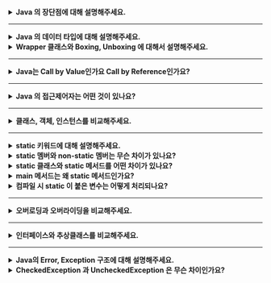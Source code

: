 <details>
    <summary><b>Java 의 장단점에 대해 설명해주세요.</b></summary>
    <p> Java의 장점으로는 JVM에서 동작하기 때문에, 운영체제에 독립적이라는 점입니다.<br>
    그리고 Java는 객체지향의 특징을 잘 살려서 개발할 수 있는 언어입니다. <br>
    또한 가비지 컬렉터에 의해 GC가 일어나서, 메모리 관리를 자동으로 해준다는 장점이 있습니다.<br>
    단점으로는 바이트 코드로 컴파일되고, 이 바이트 코드가 다시 한번 컴퓨터가 이해할 수 있는 기계어로 번역되기 때문에, 수행속도가 비교적 느립니다. <br>
    또한 python 과 같은 언어와 비교했을 때 코드가 다소 장황하다는 단점도 있습니다.</p>
</details>

---

<details>
    <summary><b>Java 의 데이터 타입에 대해 설명해주세요.</b></summary>
    <p> Java 의 데이터 타입에는 primitive 타입과 reference 타입이 존재합니다. <br>
    primitive 타입은 정수형, 실수형, 문자, 논리 값을 직접 저장하는 타입입니다. <br>
    reference 타입은 primitive 타입을 제외한 타입으로, reference 타입에는 힙 영역에 저장된 데이터의 메모리 주소를 저장합니다.</p>
</details>

<details>
    <summary><b>Wrapper 클래스와 Boxing, Unboxing 에 대해서 설명해주세요.</b></summary>
    <p>Wrapper 클래스란 원시 타입의 데이터를 객체로 감싼 클래스입니다. <br>
    프로그래밍을 하다 보면 객체 타입만을 받을 수 있는 경우가 있는데, 원시 타입을 객체로 취급해야 할 때 사용합니다.<br>
    Wrapper 클래스의 값을 변경할 수 없습니다. 값이 바뀌길 원한다면 새로운 값을 감싼 Wrapper 클래스를 생성해야 합니다. <br>
    Boxing은 원시 타입을 Wrapper Class로 감싸는 과정을 의미하고, Unboxing은 Wrapper 클래스를 기본형 데이터로 꺼내는 과정을 의미합니다.<br>
    JDK 1.5 부터는 박싱, 언박싱을 명시적으로 해주지 않아도 자동으로 해당 작업을 해주는 오토박싱, 오토언박싱이 가능합니다. <br>
    오토박싱은 원시 타입의 데이터를 래퍼 클래스에 대입할 때 이루어집니다. 오토 언박싱은 래퍼 클래스의 값을 원시 타입으로 변환할 때 이루어집니다. <br>
    오토박싱은 언뜻보면 원시 값을 편리하게 래퍼 클래스로 사용할 수 있어보이지만, 내부적으로는 객체 생성과 같은 비용이 나가는 동작이 포함되어있기 때문에, 의도하지 않은 오토박싱을 없애야 합니다.</p>
</details>

---

<details>
    <summary><b>Java는 Call by Value인가요 Call by Reference인가요?</b></summary>
    <p>Java는 모든 타입이 Call by Value로 동작합니다. Reference Type에 대한 설명만 하자면, <br>
    C와 다르게 Java는 Reference Type을 전달할 때 레퍼런스 자체를 전달하는 것이 아니라, 레퍼런스가 저장된 메모리 주소를 복사해서 전달합니다.
    그렇기 때문에, 메서드 내부에서 reference type 파라미터에 객체를 재할당 한다고 해도, 원본에는 영향이 가지 않습니다.</p>
</details>

---

<details>
    <summary><b>Java 의 접근제어자는 어떤 것이 있나요?</b></summary> 
    <p> 접근 제어자란 클래스 멤버의 외부에서의 접근을 제어하는 키워드입니다. 접근 제어자에는 private, default, protected, public 의 4가지가 존재합니다.
    private 은 외부에서의 접근을 할 수 없도록 하는 접근 제어자입니다. default 접근 제어자는 Java에서 지원하는 기본 접근 제어자로, 별다른 접근 제어자를 선언하지 않으면 자동으로 default 접근 제어자가 적용됩니다.
    같은 클래스 내부에서, 그리고 같은 패키지 내부의 다른 클래스에서 접근 가능합니다.<br>
    protected 은 default 접근 제어자의 적용 범위에서 상속받은 자식 클래스 까지 접근을 허용하는 접근제어자 입니다.
    public 은 프로젝트 내부의 어디에서든 접근할 수 있는 접근 제어자입니다.</p>
</details>

---

<details>
    <summary><b>클래스, 객체, 인스턴스를 비교해주세요.</b></summary> 
    <p>클래스란 연관된 필드와 메서드로 이루어진 객체의 설계도라고 할 수 있습니다. <br>
    객체는 클래스의 설계대로 구현해야 할 대상을 의미합니다. <br>
    인스턴스는 클래스를 통해서 구체된화 각각의 실체를 의미합니다.</p>
</details>

---

<details>
    <summary><b>static 키워드에 대해 설명해주세요.</b></summary> 
    <p>클래스에서 static 멤버를 선언하면, 해당 클래스가 Static 영역 메모리에 적재되는 시점에 같이 초기회되어 모든 객체가 공유할 수 있습니다. <br>
    static 멤버는 처음 메모리에 적재되면 프로그램이 종료될 때 까지 할당된 채로 존재합니다.</p>
</details>

<details>
    <summary><b>static 멤버와 non-static 멤버는 무슨 차이가 있나요?</b></summary>
    <p>static 멤버는 클래스당 한번 생성됩니다. 하지만 non-static 멤버는 클래스의 인스턴스마다 생성됩니다.<br>
    static 멤버는 JVM 메모리의 Static 영역에 적재됩니다. 따라서 static 멤버는 스레드마다 공유될 수 있고, 인스턴스가 생성되기 전에도 사용할 수 있습니다. 대신 프로그램이 종료될 때 까지 존재합니다. <br>
    하지만 non-static 멤버는 인스턴스화될 때 Heap 영역에 할당됩니다. 그래서 GC의 관리를 받을 수 있다는 장점이 있습니다. 객체가 사라지면 non static 멤버도 사라집니다.</p>
</details>
<details>
    <summary><b>static 클래스와 static 메서드를 어떤 차이가 있나요?</b></summary> 
</details>
<details>
    <summary><b>main 메서드는 왜 static 메서드인가요?</b></summary> 
    <p>main 메서드는 프로그램의 시작점입니다. 따라서 main 메서드가 선언된 클래스가 인스턴스화되지 않고 실행되어야 합니다.<br>
    그렇기 때문에 main 메서드는 static이어야 합니다.</p>
</details>

<details>
    <summary><b>컴파일 시 static 이 붙은 변수는 어떻게 처리되나요?</b></summary>
    <p>static 변수는 클래스 로딩 시점에 Static 영역에 할당됩니다. </p>
</details>

---

<details>
    <summary><b>오버로딩과 오버라이딩을 비교해주세요.</b></summary> 
    <p>오버로딩은 메서드의 이름은 동일하지만, 파라미터의 종류와 개수를 다르게 하여 정의하는 방식입니다. <br>
    그리고 오버라이딩은 부모 클래스 혹은 인터페이스의 시그니처가 동일한 메서드를 재정의하는 방식입니다.</p>
</details>

---

<details>
    <summary><b>인터페이스와 추상클래스를 비교해주세요.</b></summary> 
</details>

---

<details>
    <summary><b>Java의 Error, Exception 구조에 대해 설명해주세요.</b></summary> 
<ul>
<li>CheckedException과 UncheckedException은 무슨 차이인가요?</li>
</ul>
</details>

<details>
    <summary><b>CheckedException 과 UncheckedException 은 무슨 차이인가요?</b></summary> 
</details>


